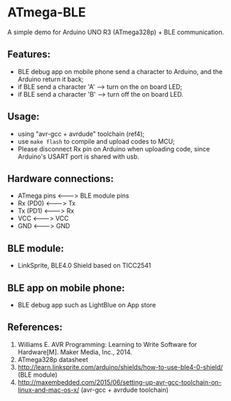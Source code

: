 # ATmega-BLE
A simple demo for Arduino UNO R3 (ATmega328p) + BLE communication.

## Features:
- BLE debug app on mobile phone send a character to Arduino, and the Arduino return it back;
- if BLE send a character 'A' --> turn on the on board LED;
- if BLE send a character 'B' --> turn off the on board LED.

## Usage:
- using "avr-gcc + avrdude" toolchain (ref4);
- use `make flash` to compile and upload codes to MCU;
- Please disconnect Rx pin on Arduino when uploading code, since Arduino's USART port is shared with usb.

## Hardware connections:
- ATmega pins <--->   BLE module pins
- Rx (PD0)    <--->   Tx
- Tx (PD1)    <--->   Rx
- VCC         <--->   VCC
- GND         <--->   GND


## BLE module:
- LinkSprite, BLE4.0 Shield based on TICC2541


## BLE app on mobile phone:
- BLE debug app such as LightBlue on App store


## References:
1. Williams E. AVR Programming: Learning to Write Software for Hardware[M]. Maker Media, Inc., 2014.
2. ATmega328p datasheet
3. http://learn.linksprite.com/arduino/shields/how-to-use-ble4-0-shield/ (BLE module)
4. http://maxembedded.com/2015/06/setting-up-avr-gcc-toolchain-on-linux-and-mac-os-x/ (avr-gcc + avrdude toolchain)
